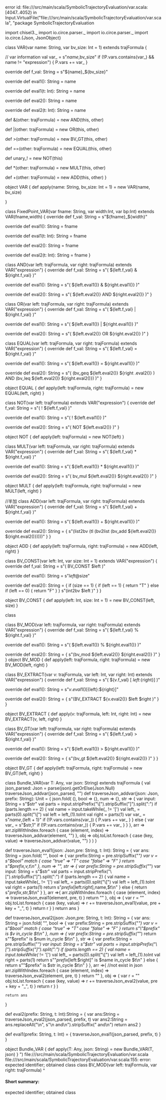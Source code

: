 error id: file://<WORKSPACE>/src/main/scala/SymbolicTrajectoryEvaluation/var.scala:[4047..4052) in Input.VirtualFile("file://<WORKSPACE>/src/main/scala/SymbolicTrajectoryEvaluation/var.scala", "package SymbolicTrajectoryEvaluation

import chisel3._
import io.circe.parser._
import io.circe.parser._
import io.circe.{Json, JsonObject}

class VAR(var name: String, var bv_size: Int = 1) extends trajFormula {

  // var information
  val var_ = s"$name,$bv_size"
  if (!P.vars.contains(var_) && name != "expression") {
    P.vars += var_
  }

  override def f_val: String = s"${name}_${bv_size}"

  override def eval1(): String = name

  override def eval1(t: Int): String = name

  override def eval2(): String = name

  override def eval2(t: Int): String = name

  def &(other: trajFormula) = new AND(this, other)

  def |(other: trajFormula) = new OR(this, other)

  def >(other: trajFormula) = new BV_GT(this, other)

  def ==(other: trajFormula) = new EQUAL(this, other)

  def unary_! = new NOT(this)

  def *(other: trajFormula) = new MULT(this, other)

  def +(other: trajFormula) = new ADD(this, other)
}

object VAR {
  def apply(name: String, bv_size: Int = 1) = new VAR(name, bv_size)

}

class FixedPoint_VAR(var fname: String, var width:Int, var bp:Int) extends VAR(fname,width)
{
  override def f_val: String = s"${fname}_${width}"

  override def eval1(): String = fname

  override def eval1(t: Int): String = fname

  override def eval2(): String = fname

  override def eval2(t: Int): String = fname 
}

class AND(var left: trajFormula, var right: trajFormula)
    extends VAR("expression") {
  override def f_val: String = s"( ${left.f_val} & ${right.f_val} )"

  override def eval1(): String = s"( ${left.eval1()} & ${right.eval1()} )"

  override def eval2(): String = s"( ${left.eval2()} AND ${right.eval2()} )"
}

class OR(var left: trajFormula, var right: trajFormula)
    extends VAR("expression") {
  override def f_val: String = s"( ${left.f_val} | ${right.f_val} )"

  override def eval1(): String = s"( ${left.eval1()} | ${right.eval1()} )"

  override def eval2(): String = s"( ${left.eval2()} OR ${right.eval2()} )"
}

class EQUAL(var left: trajFormula, var right: trajFormula)
    extends VAR("expression") {
  override def f_val: String = s"( ${left.f_val} = ${right.f_val} )"

  override def eval1(): String = s"( ${left.eval1()} = ${right.eval1()} )"

  override def eval2(): String = s"( (bv_geq ${left.eval2()} ${right
      .eval2()} ) AND (bv_leq ${left.eval2()} ${right.eval2()}) )"
}

object EQUAL {
  def apply(left: trajFormula, right: trajFormula) = new EQUAL(left, right)
}

class NOT(var left: trajFormula) extends VAR("expression") {
  override def f_val: String = s"( ! ${left.f_val} )"

  override def eval1(): String = s"( ! ${left.eval1()} )"

  override def eval2(): String = s"( NOT ${left.eval2()} )"
}

object NOT {
  def apply(left: trajFormula) = new NOT(left)
}

class MULT(var left: trajFormula, var right: trajFormula)
    extends VAR("expression") {
  override def f_val: String = s"( ${left.f_val} * ${right.f_val} )"

  override def eval1(): String = s"( ${left.eval1()} * ${right.eval1()} )"

  override def eval2(): String = s"( bv_mul ${left.eval2()}  ${right.eval2()} )"
}

object MULT {
  def apply(left: trajFormula, right: trajFormula) = new MULT(left, right)
}

//半加
class ADD(var left: trajFormula, var right: trajFormula)
    extends VAR("expression") {
  override def f_val: String = s"( ${left.f_val} + ${right.f_val} )"

  override def eval1(): String = s"( ${left.eval1()} + ${right.eval1()} )"

  override def eval2(): String = {
    s"(list2bv (tl (bv2list (bv_add ${left.eval2()} ${right.eval2()}))))"
  }
}

object ADD {
  def apply(left: trajFormula, right: trajFormula) = new ADD(left, right)
}

class BV_CONST(var left: Int, var size: Int = 1) extends VAR("expression") {
  override def f_val: String = s"( BV_CONST $left )"

  override def eval1(): String = s"$left@$size"

  override def eval2(): String = {
    if (size == 1) {
      if (left == 1) {
        return "T"
      } else if (left == 0) {
        return "F"
      }
    }
    s"(int2bv $left )"
  }
}

object BV_CONST {
  def apply(left: Int, size: Int = 1) = new BV_CONST(left, size)
}

class

class BV_MOD(var left: trajFormula, var right: trajFormula)
    extends VAR("expression") {
  override def f_val: String = s"( ${left.f_val} % ${right.f_val} )"

  override def eval1(): String = s"( ${left.eval1()} % ${right.eval1()} )"

  override def eval2(): String = {
    s"(bv_mod ${left.eval2()} ${right.eval2()} )"
  }
}
object BV_MOD {
  def apply(left: trajFormula, right: trajFormula) = new BV_MOD(left, right)
}

class BV_EXTRACT(var v: trajFormula, var left: Int, var right: Int)
    extends VAR("expression") {
  override def f_val: String = s"( ${v.f_val} [ ${left}:${right}] )"

  override def eval1(): String = s"${v.eval1()}[${left}:${right}]"

  override def eval2(): String = {
    s"(BV_EXTRACT ${v.eval2()} $left $right )"
  }
}

object BV_EXTRACT {
  def apply(v: trajFormula, left: Int, right: Int) =
    new BV_EXTRACT(v, left, right)
}

class BV_GT(var left: trajFormula, var right: trajFormula)
    extends VAR("expression") {
  override def f_val: String = s"( ${left.f_val} > ${right.f_val} )"

  override def eval1(): String = s"( ${left.eval1()} > ${right.eval1()} )"

  override def eval2(): String = {
    s"(bv_gt ${left.eval2()} ${right.eval2()} )"
  }
}

object BV_GT {
  def apply(left: trajFormula, right: trajFormula) = new BV_GT(left, right)
}

class Bundle_VAR(var T: Any, var json: String) extends trajFormula {
  val json_parsed: Json = parse(json).getOrElse(Json.Null)
  traverseJson_addvar(json_parsed, "")
  def traverseJson_addvar(json: Json, prefix: String): Unit = {
    json.fold(
      (),
      bool => {},
      num => {},
      str => {
        var input: String = s"$str"
        val parts = input.stripPrefix("\\[").stripSuffix("]").split(":")
        if (parts.length == 2) {
          val name = input.takeWhile(_ != '[')
          val left_ = parts(0).split("\\[")
          val left = left_(1).toInt
          val right = parts(1)
          var var_ = s"$name,${left + 1}"
          if (!P.vars.contains(var_)) {
            P.vars += var_
          }
        } else {
          var var_ = s"$str,1"
          if (!P.vars.contains(var_)) {
            P.vars += var_
          }
        }
      },
      arr =>
        arr.zipWithIndex.foreach { case (element, index) =>
          traverseJson_addvar(element, "")
        },
      obj =>
        obj.toList.foreach { case (key, value) =>
          traverseJson_addvar(value, "")
        }
    )
  }

  def traverseJson_eval1(json: Json,pre: String, t: Int): String = {
    var ans: String = json.fold(
      "",
      bool => {
        var prefix:String = pre.stripSuffix("_")
        var v = s"$bool" match {
          case "true"  => "T"
          case "false" => "F"
        }
        return s"$prefix,$v,$t\n"
      },
      num => "",
      str => {
        var prefix:String = pre.stripSuffix("_")
        var input: String = s"$str"
        val parts = input.stripPrefix("\\[").stripSuffix("]").split(":")
        if (parts.length == 2) {
          val name = input.takeWhile(_ != '[')
          val left_ = parts(0).split("\\[")
          val left = left_(1).toInt
          val right = parts(1)
          return s"$prefix[$left:$right],$name,$t\n"
        } else {
          return s"$prefix,$str,$t\n"
        }
      },
      arr =>{
        arr.zipWithIndex.foreach { case (element, index) =>
          traverseJson_eval1(element, pre, t)
        }
        return ""
      },
      obj => {
        var r = ""
        obj.toList.foreach { case (key, value) =>
          r += traverseJson_eval1(value, pre + key + "_", t)
        }
        return r
      }
    )
    return ans
  }


  def traverseJson_eval2(json: Json,pre: String, t: Int): String = {
    var ans: String = json.fold(
      "",
      bool => {
        var prefix:String = pre.stripSuffix("_")
        var v = s"$bool" match {
          case "true"  => "T"
          case "false" => "F"
        }
        return s"\"$prefix\" is $v in_cycle $t\n"
      },
      num => {
        var prefix:String = pre.stripSuffix("_")
        return s"\"$prefix\" is $num in_cycle $t\n"
      },
      str => {
        var prefix:String = pre.stripSuffix("_")
        var input: String = s"$str"
        val parts = input.stripPrefix("\\[").stripSuffix("]").split(":")
        if (parts.length == 2) {
          val name = input.takeWhile(_ != '[')
          val left_ = parts(0).split("\\[")
          val left = left_(1).toInt
          val right = parts(1)
          return s"\"$prefix[$left:$right]\" is $name in_cycle $t\n"
        } else {
          return s"\"$prefix\" is $str in_cycle $t\n"
        }
      },
      arr =>{  //not exist in json
        arr.zipWithIndex.foreach { case (element, index) =>
          traverseJson_eval2(element, pre, t)
        }
        return ""
      },
      obj => {
        var r = ""
        obj.toList.foreach { case (key, value) =>
          r += traverseJson_eval2(value, pre + key + "_", t)
        }
        return r
      }
    )

    return ans
  }

  def eval2(prefix: String, t: Int):String = {
    var ans:String =  traverseJson_eval2(json_parsed, prefix, t)
    var ans2:String = ans.replaceAll("\n", s"\n and\n").stripSuffix(" and\n")
    return ans2 
  }

  def eval1(prefix: String, t: Int) = {
    traverseJson_eval1(json_parsed, prefix, t)
  }
}

object Bundle_VAR {
  def apply(T: Any, json: String) = new Bundle_VAR(T, json)
}
")
file://<WORKSPACE>/src/main/scala/SymbolicTrajectoryEvaluation/var.scala
file://<WORKSPACE>/src/main/scala/SymbolicTrajectoryEvaluation/var.scala:155: error: expected identifier; obtained class
class BV_MOD(var left: trajFormula, var right: trajFormula)
^
#### Short summary: 

expected identifier; obtained class